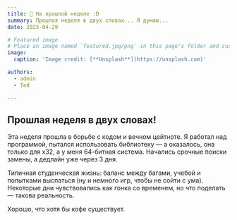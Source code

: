 ```yaml
---
title: 🎉 На прошлой неделе :D
summary: Прошлая неделя в двух словах... Я думаю...
date: 2025-04-29

# Featured image
# Place an image named `featured.jpg/png` in this page's folder and customize its options here.
image:
  caption: 'Image credit: [**Unsplash**](https://unsplash.com)'

authors:
  - admin
  - Ted

---
```


## Прошлая неделя в двух словах!

Эта неделя прошла в борьбе с кодом и вечном цейтноте.
Я работал над программой, пытался использовать библиотеку — а оказалось, она только для x32, а у меня 64-битная система.
Начались срочные поиски замены, а дедлайн уже через 3 дня.

Типичная студенческая жизнь: баланс между багами, учебой и попытками выспаться (ну и немного игр, чтобы не сойти с ума).
Некоторые дни чувствовались как гонка со временем, но что поделать — такова реальность.

Хорошо, что хотя бы кофе существует.
